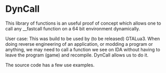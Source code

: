 # DynCall

This library of functions is an useful proof of concept which allows one
to call any __fastcall function on a 64 bit environment dynamically.

User case: This was build to be used by (to be released) GTALua3. When doing reverse engineering of an application, or modding a
program or anything, we may need to call a function we see on IDA without having to leave the program (game) and recompile.
DynCall allows us to do it.

The source code has a few use examples.
